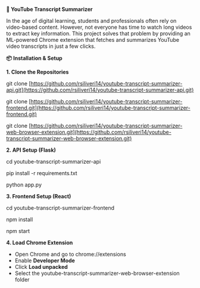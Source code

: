 **🎥 YouTube Transcript Summarizer**

In the age of digital learning, students and professionals often rely on video-based content. However, not everyone has time to watch long videos to extract key information. This project solves that problem by providing an ML-powered Chrome extension that fetches and summarizes YouTube video transcripts in just a few clicks.

**📦 Installation & Setup**

**1\. Clone the Repositories**

git clone [https://github.com/rsiliveri14/youtube-transcript-summarizer-api.git](https://github.com/rsiliveri14/youtube-transcript-summarizer-api.git)

git clone [https://github.com/rsiliveri14/youtube-transcript-summarizer-frontend.git](https://github.com/rsiliveri14/youtube-transcript-summarizer-frontend.git)

git clone [https://github.com/rsiliveri14/youtube-transcript-summarizer-web-browser-extension.git](https://github.com/rsiliveri14/youtube-transcript-summarizer-web-browser-extension.git)

**2\. API Setup (Flask)**

cd youtube-transcript-summarizer-api

pip install \-r requirements.txt

python app.py

**3\. Frontend Setup (React)**

cd youtube-transcript-summarizer-frontend

npm install

npm start

**4\. Load Chrome Extension**

* Open Chrome and go to chrome://extensions  
* Enable **Developer Mode**  
* Click **Load unpacked**  
* Select the youtube-transcript-summarizer-web-browser-extension folder

